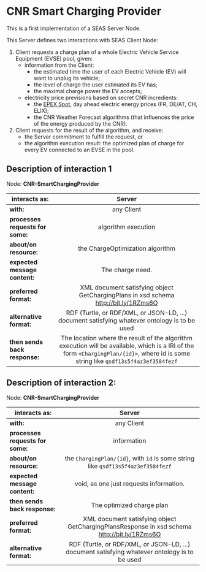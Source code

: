# CNR Smart Charging Provider

This is a first implementation of a SEAS Server Node.

This Server defines two interactions with SEAS Client Node:

1. Client requests a charge plan of a whole Electric Vehicle Service Equipment (EVSE) pool, given:
    - information from the Client:
        - the estimated time the user of each Electric Vehicle (EV) will want to unplug its vehicle;
        - the level of charge the user estimated its EV has;
        - the maximal charge power the EV accepts;
    - electricity price previsions based on secret CNR incredients:
        - the [EPEX Spot](https://www.epexspot.com), day ahead electric energy prices (FR, DE/AT, CH, ELIX);
        - the CNR Weather Forecast algorithms (that influences the price of the energy produced by the CNR).
1. Client requests for the result of the algorithm, and receive:
    - the Server commitment to fulfill the request, or
    - the algorithm execution result: the optimized plan of charge for every EV connected to an EVSE in the pool.

## Description of interaction 1

Node: **CNR-SmartChargingProvider**

| **interacts as:** | Server | 
| ------------- |:-------------:|
| **with:** | any Client | 
| **processes requests for some:** | algorithm execution | 
| **about/on resource:** | the ChargeOptimization algorithm | 
| **expected message content:** | The charge need. | 
| **preferred format:** | XML document satisfying object GetChargingPlans in xsd schema http://bit.ly/1RZms6O | 
| **alternative format:** | RDF (Turtle, or RDF/XML, or JSON-LD, ...)  document satisfying whatever ontology is to be used | 
| **then sends back response:** | The location where the result of the algorithm execution will be available, which is a IRI of the  form `<ChargingPlan/{id}>`, where id is some string like `qsdf13s5f4az3ef3584fezf` | 

## Description of interaction 2:

Node: **CNR-SmartChargingProvider**

| **interacts as:** | Server |
| ------------- |:-------------:|
| **with:** | any Client |
| **processes requests for some:** | information |
| **about/on resource:** | the `ChargingPlan/{id}`, with `id` is some string like `qsdf13s5f4az3ef3584fezf` | 
| **expected message content:** | void, as one just requests information. |
| **then sends back response:** | The optimized charge plan |
| **preferred format:** | XML document satisfying object GetChargingPlansResponse in xsd schema http://bit.ly/1RZms6O |
| **alternative format:** | RDF (Turtle, or RDF/XML, or JSON-LD, ...)  document satisfying whatever ontology is to be used |


